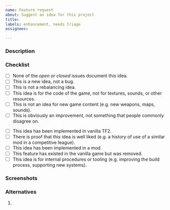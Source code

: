 ```yaml
---
name: Feature request
about: Suggest an idea for this project
title:
labels: enhancement, needs triage
assignees: 

---
```


### Description
<!--
A clear and concise description of what the idea is.
-->

### Checklist
<!-- You do not have to answer "yes" to all of these to suggest an idea. -->
- [ ] None of the *open or closed* issues document this idea.
- [ ] This is a new idea, not a bug.
- [ ] This is not a rebalancing idea.
- [ ] This idea is for the code of the game, not for textures, sounds, or other resources.
- [ ] This is not an idea for new game content (e.g. new weapons, maps, sounds).
- [ ] This is obviously an improvement, not something that people commonly disagree on.

<!-- You do not have to answer "yes" to any of these, this is just additional context. -->
- [ ] This idea has been implemented in vanilla TF2.
- [ ] There is proof that this idea is well liked (e.g. a history of use of a similar mod in a competitive league).
- [ ] This idea has been implemented in a mod. <!-- Insert link -->
- [ ] This feature has existed in the vanilla game but was removed.
- [ ] This idea is for internal procedures or tooling (e.g. improving the build process, supporting new systems).

### Screenshots
<!-- Add screenshots to help explain your idea. -->

### Alternatives
<!-- Alternative implementations of this idea -->
1.
